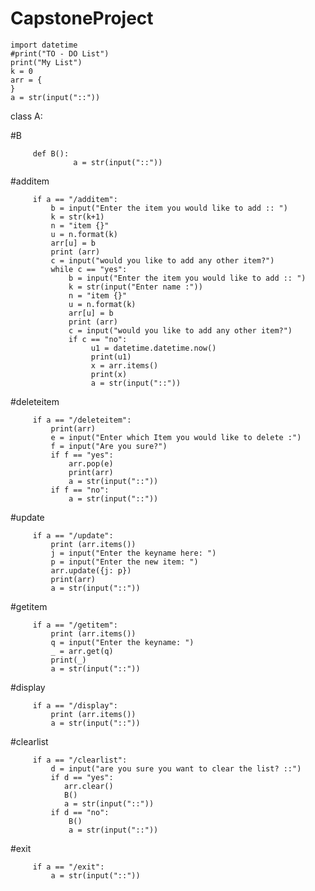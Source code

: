 # CapstoneProject
   
    import datetime
    #print("TO - DO List")
    print("My List")
    k = 0
    arr = {
    }  
    a = str(input("::"))

class A:
    
#B
    
         def B():
                  a = str(input("::"))

#additem            

         if a == "/additem":
             b = input("Enter the item you would like to add :: ") 
             k = str(k+1)
             n = "item {}"
             u = n.format(k)
             arr[u] = b
             print (arr) 
             c = input("would you like to add any other item?")
             while c == "yes":
                 b = input("Enter the item you would like to add :: ") 
                 k = str(input("Enter name :"))
                 n = "item {}"
                 u = n.format(k)
                 arr[u] = b
                 print (arr) 
                 c = input("would you like to add any other item?")
                 if c == "no":
                      u1 = datetime.datetime.now()
                      print(u1)
                      x = arr.items()
                      print(x)
                      a = str(input("::"))
                 
#deleteitem            

         if a == "/deleteitem":
             print(arr)
             e = input("Enter which Item you would like to delete :")
             f = input("Are you sure?")
             if f == "yes":
                 arr.pop(e)
                 print(arr)
                 a = str(input("::"))
             if f == "no":
                 a = str(input("::"))

#update

         if a == "/update":
             print (arr.items())
             j = input("Enter the keyname here: ")
             p = input("Enter the new item: ")
             arr.update({j: p})
             print(arr)
             a = str(input("::"))

#getitem         

         if a == "/getitem":
             print (arr.items())
             q = input("Enter the keyname: ")
             _ = arr.get(q)
             print(_)
             a = str(input("::"))

#display

         if a == "/display":
             print (arr.items())
             a = str(input("::"))

#clearlist

         if a == "/clearlist":
             d = input("are you sure you want to clear the list? ::")
             if d == "yes":
                arr.clear()
                B()
                a = str(input("::"))
             if d == "no":
                 B()
                 a = str(input("::"))
                 
#exit

         if a == "/exit":
             a = str(input("::"))

